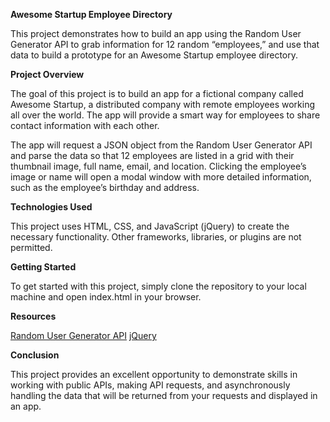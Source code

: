 **Awesome Startup Employee Directory**

This project demonstrates how to build an app using the Random User Generator API to grab information for 12 random “employees,” and use that data to build a prototype for an Awesome Startup employee directory.

**Project Overview**

The goal of this project is to build an app for a fictional company called Awesome Startup, a distributed company with remote employees working all over the world. The app will provide a smart way for employees to share contact information with each other.

The app will request a JSON object from the Random User Generator API and parse the data so that 12 employees are listed in a grid with their thumbnail image, full name, email, and location. Clicking the employee’s image or name will open a modal window with more detailed information, such as the employee’s birthday and address.

**Technologies Used**

This project uses HTML, CSS, and JavaScript (jQuery) to create the necessary functionality. Other frameworks, libraries, or plugins are not permitted.

**Getting Started**

To get started with this project, simply clone the repository to your local machine and open index.html in your browser.

**Resources**

[Random User Generator API](https://randomuser.me/)
[jQuery](https://jquery.com/)

**Conclusion**

This project provides an excellent opportunity to demonstrate skills in working with public APIs, making API requests, and asynchronously handling the data that will be returned from your requests and displayed in an app.
